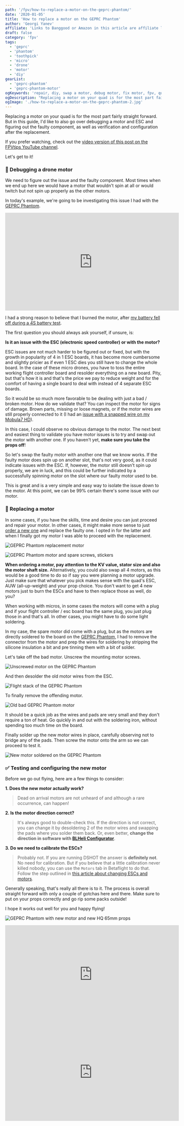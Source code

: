 ```yaml
---
path: '/fpv/how-to-replace-a-motor-on-the-geprc-phantom/'
date: '2020-01-05'
title: 'How to replace a motor on the GEPRC Phantom'
author: 'Georgi Yanev'
affiliate: 'Links to Banggood or Amazon in this article are affiliate links and would support the blog if used to make a purchase.'
draft: false
category: 'fpv'
tags:
  - 'geprc'
  - 'phantom'
  - 'toothpick'
  - 'micro'
  - 'drone'
  - 'motor'
  - 'diy'
gearList:
  - 'geprc-phantom'
  - 'geprc-phantom-motor'
ogKeywords: 'repair, diy, swap a motor, debug motor, fix motor, fpv, quad, drone, phantom, geprc phantom, microdrone, toothpick, micro quad, dvr, flying micro drone, fly micro quad, fpv racing, fpv freestyle, freestyle micro drone, setup, motor fix, replace a motor, swap a motor on a drone'
ogDescription: "Replacing a motor on your quad is for the most part fairly straight forward. But in this guide, I'd like to also go over debugging a motor and ESC and figuring out the faulty component, as well as verification and configuration after the replacement."
ogImage: './how-to-replace-a-motor-on-the-geprc-phantom-2.jpg'
---
```


Replacing a motor on your quad is for the most part fairly straight forward. But in this guide, I'd like to also go over debugging a motor and ESC and figuring out the faulty component, as well as verification and configuration after the replacement.

If you prefer watching, check out the [video version of this post on the FPVtips YouTube channel][7].

Let's get to it!

### 🧪 Debugging a drone motor

We need to figure out the issue and the faulty component. Most times when we end up here we would have a motor that wouldn't spin at all or would twitch but not spin up properly as the other motors.

In today's example, we're going to be investigating this issue I had with the [GEPRC Phantom][1].

<div style="text-align: center">
  <iframe width="560" height="315" src="https://www.youtube.com/embed/9FO9vbivfQw?rel=0" frameBorder="0" allowFullScreen title="GEPRC Phantom motor issues demo"></iframe>
</div>

I had a strong reason to believe that I burned the motor, after [my battery fell off during a 4S battery test][4].

The first question you should always ask yourself, if unsure, is:

**Is it an issue with the ESC (electronic speed controller) or with the motor?**

ESC issues are not much harder to be figured out or fixed, but with the growth in popularity of 4 in 1 ESC boards, it has become more cumbersome and slightly pricier as if even 1 ESC dies you still have to change the whole board. In the case of these micro drones, you have to toss the entire working flight controller board and resolder everything on a new board. Pity, but that's how it is and that's the price we pay to reduce weight and for the comfort of having a single board to deal with instead of 4 separate ESC boards.

So it would be so much more favorable to be dealing with just a bad / broken motor. How do we validate that? You can inspect the motor for signs of damage. Brown parts, missing or loose magnets, or if the motor wires are still properly connected to it (I had an [issue with a snapped wire on my Mobula7 HD][5]).

In this case, I could observe no obvious damage to the motor. The next best and easiest thing to validate you have motor issues is to try and swap out the motor with another one. If you haven't yet, **make sure you take the props off**!

So let's swap the faulty motor with another one that we know works. If the faulty motor does spin up on another slot, that's not very good, as it could indicate issues with the ESC. If, however, the motor still doesn't spin up properly, we are in luck, and this could be further indicated by a successfully spinning motor on the slot where our faulty motor used to be.

This is great and is a very simple and easy way to isolate the issue down to the motor. At this point, we can be 99% certain there's some issue with our motor.

### 🔄 Replacing a motor

In some cases, if you have the skills, time and desire you can just proceed and repair your motor. In other cases, it might make more sense to just [order a new one][2] and replace the faulty one. I opted in for the latter and when I finally got my motor I was able to proceed with the replacement.

![GEPRC Phantom replacement motor](how-to-replace-a-motor-on-the-geprc-phantom-1.jpg)

![GEPRC Phantom motor and spare screws, stickers](how-to-replace-a-motor-on-the-geprc-phantom-4.jpg)

**When ordering a motor, pay attention to the KV value, stator size and also the motor shaft size.** Alternatively, you could also swap all 4 motors, as this would be a good time to do so if say you were planning a motor upgrade. Just make sure that whatever you pick makes sense with the quad's ESC, AUW (all-up-weight) and your prop choice. You don't want to get 4 new motors just to burn the ESCs and have to then replace those as well, do you?

When working with micros, in some cases the motors will come with a plug and if your flight controller / esc board has the same plug, you just plug those in and that's all. In other cases, you might have to do some light soldering.

In my case, the spare motor did come with a plug, but as the motors are directly soldered to the board on the [GEPRC Phantom][1], I had to remove the connector from the motor and prep the wires for soldering by stripping the silicone insulation a bit and pre tinning them with a bit of solder.

Let's take off the bad motor. Unscrew the mounting motor screws.

![Unscrewed motor on the GEPRC Phantom](how-to-replace-a-motor-on-the-geprc-phantom-2.jpg)

And then desolder the old motor wires from the ESC.

![Flight stack of the GEPRC Phantom](how-to-replace-a-motor-on-the-geprc-phantom-3.jpg)

To finally remove the offending motor.

![Old bad GEPRC Phantom motor](how-to-replace-a-motor-on-the-geprc-phantom-6.jpg)

It should be a quick job as the wires and pads are very small and they don't require a ton of heat. Go quickly in and out with the soldering iron, without spending too much time on the board.

Finally solder up the new motor wires in place, carefully observing not to bridge any of the pads. Then screw the motor onto the arm so we can proceed to test it.

![New motor soldered on the GEPRC Phantom](how-to-replace-a-motor-on-the-geprc-phantom-5.jpg)

### ✅ Testing and configuring the new motor

Before we go out flying, here are a few things to consider:

**1. Does the new motor actually work?**

> Dead on arrival motors are not unheard of and although a rare occurrence, can happen!

**2. Is the motor direction correct?**

> It's always good to double-check this. If the direction is not correct, you can change it by desoldering 2 of the motor wires and swapping the pads where you solder them back. Or, even better, **change the direction in software with [BLHeli Configurator][6]**.

**3. Do we need to calibrate the ESCs?**

> Probably not. If you are running DSHOT the answer is **definitely not**. No need for calibration. But if you believe that a little calibration never killed nobody, you can use the `Motors` tab in Betaflight to do that. Follow the step outlined in [this article about changing ESCs and motors][3].

Generally speaking, that's really all there is to it. The process is overall straight forward with only a couple of gotchas here and there. Make sure to put on your props correctly and go rip some packs outside!

I hope it works out well for you and happy flying!

![GEPRC Phantom with new motor and new HQ 65mm props](how-to-replace-a-motor-on-the-geprc-phantom-7.jpg)

<div style="text-align: center">
  <iframe width="560" height="315" src="https://www.youtube.com/embed/sDu8JbPATlc?rel=0" frameBorder="0" allowFullScreen title="Georgi FPV GEPRC Phantom back in action after a motor swap - HQ 65mm props"></iframe>
</div>

<div style="text-align: center">
  <iframe width="560" height="315" src="https://www.youtube.com/embed/b34dhDPSXLk?rel=0" frameBorder="0" allowFullScreen title="Georgi FPV GEPRC Phantom back in action after a motor swap - Avon Rush 2.5 inch props"></iframe>
</div>

[0]: Linkslist
[1]: https://bit.ly/geprc-phantom
[2]: https://bit.ly/geprc-phantom-motor
[3]: /fpv/replace-wizard-esc-and-motor/
[4]: https://www.youtube.com/watch?v=5ai_mL7htww&t=111
[5]: /fpv/how-to-change-mobula7-hd-motor/
[6]: https://github.com/blheli-configurator/blheli-configurator/releases
[7]: https://www.youtube.com/watch?v=MYFAHx4gWeE
